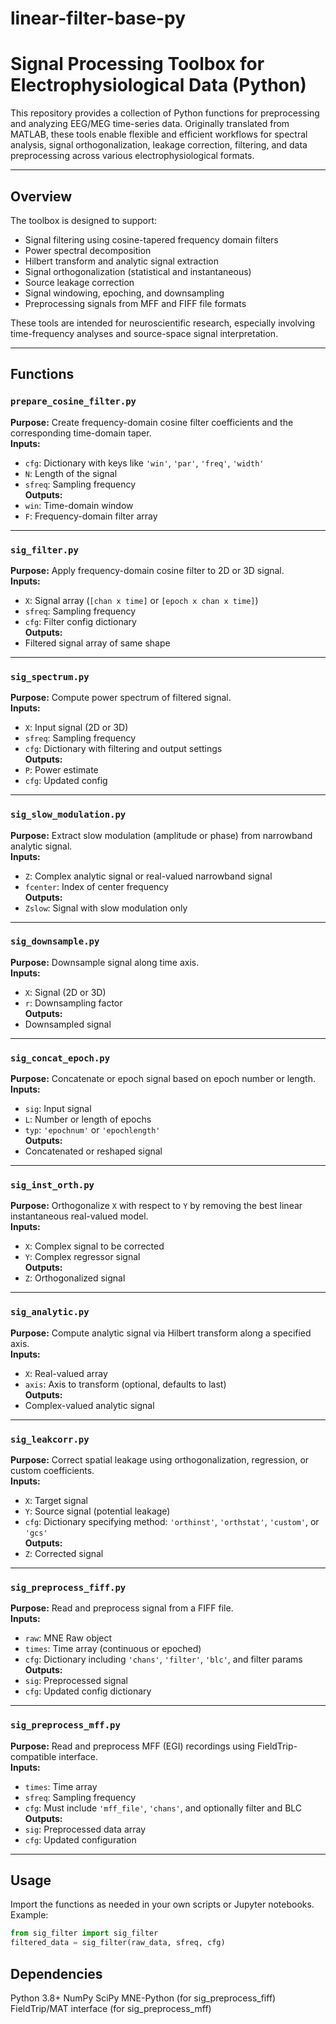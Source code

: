 # linear-filter-base-py

# Signal Processing Toolbox for Electrophysiological Data (Python)

This repository provides a collection of Python functions for preprocessing and analyzing EEG/MEG time-series data. Originally translated from MATLAB, these tools enable flexible and efficient workflows for spectral analysis, signal orthogonalization, leakage correction, filtering, and data preprocessing across various electrophysiological formats.

---

## Overview

The toolbox is designed to support:
- Signal filtering using cosine-tapered frequency domain filters
- Power spectral decomposition
- Hilbert transform and analytic signal extraction
- Signal orthogonalization (statistical and instantaneous)
- Source leakage correction
- Signal windowing, epoching, and downsampling
- Preprocessing signals from MFF and FIFF file formats

These tools are intended for neuroscientific research, especially involving time-frequency analyses and source-space signal interpretation.

---

## Functions

### `prepare_cosine_filter.py`
**Purpose:** Create frequency-domain cosine filter coefficients and the corresponding time-domain taper.  
**Inputs:** 
- `cfg`: Dictionary with keys like `'win'`, `'par'`, `'freq'`, `'width'`
- `N`: Length of the signal
- `sfreq`: Sampling frequency  
**Outputs:** 
- `win`: Time-domain window
- `F`: Frequency-domain filter array

---

### `sig_filter.py`
**Purpose:** Apply frequency-domain cosine filter to 2D or 3D signal.  
**Inputs:** 
- `X`: Signal array (`[chan x time]` or `[epoch x chan x time]`)
- `sfreq`: Sampling frequency
- `cfg`: Filter config dictionary  
**Outputs:** 
- Filtered signal array of same shape

---

### `sig_spectrum.py`
**Purpose:** Compute power spectrum of filtered signal.  
**Inputs:** 
- `X`: Input signal (2D or 3D)
- `sfreq`: Sampling frequency
- `cfg`: Dictionary with filtering and output settings  
**Outputs:** 
- `P`: Power estimate
- `cfg`: Updated config

---

### `sig_slow_modulation.py`
**Purpose:** Extract slow modulation (amplitude or phase) from narrowband analytic signal.  
**Inputs:** 
- `Z`: Complex analytic signal or real-valued narrowband signal
- `fcenter`: Index of center frequency  
**Outputs:** 
- `Zslow`: Signal with slow modulation only

---

### `sig_downsample.py`
**Purpose:** Downsample signal along time axis.  
**Inputs:** 
- `X`: Signal (2D or 3D)
- `r`: Downsampling factor  
**Outputs:** 
- Downsampled signal

---

### `sig_concat_epoch.py`
**Purpose:** Concatenate or epoch signal based on epoch number or length.  
**Inputs:** 
- `sig`: Input signal
- `L`: Number or length of epochs
- `typ`: `'epochnum'` or `'epochlength'`  
**Outputs:** 
- Concatenated or reshaped signal

---

### `sig_inst_orth.py`
**Purpose:** Orthogonalize `X` with respect to `Y` by removing the best linear instantaneous real-valued model.  
**Inputs:** 
- `X`: Complex signal to be corrected
- `Y`: Complex regressor signal  
**Outputs:** 
- `Z`: Orthogonalized signal

---

### `sig_analytic.py`
**Purpose:** Compute analytic signal via Hilbert transform along a specified axis.  
**Inputs:** 
- `X`: Real-valued array
- `axis`: Axis to transform (optional, defaults to last)  
**Outputs:** 
- Complex-valued analytic signal

---

### `sig_leakcorr.py`
**Purpose:** Correct spatial leakage using orthogonalization, regression, or custom coefficients.  
**Inputs:** 
- `X`: Target signal
- `Y`: Source signal (potential leakage)
- `cfg`: Dictionary specifying method: `'orthinst'`, `'orthstat'`, `'custom'`, or `'gcs'`  
**Outputs:** 
- `Z`: Corrected signal

---

### `sig_preprocess_fiff.py`
**Purpose:** Read and preprocess signal from a FIFF file.  
**Inputs:** 
- `raw`: MNE Raw object
- `times`: Time array (continuous or epoched)
- `cfg`: Dictionary including `'chans'`, `'filter'`, `'blc'`, and filter params  
**Outputs:** 
- `sig`: Preprocessed signal
- `cfg`: Updated config dictionary

---

### `sig_preprocess_mff.py`
**Purpose:** Read and preprocess MFF (EGI) recordings using FieldTrip-compatible interface.  
**Inputs:** 
- `times`: Time array
- `sfreq`: Sampling frequency
- `cfg`: Must include `'mff_file'`, `'chans'`, and optionally filter and BLC  
**Outputs:** 
- `sig`: Preprocessed data array
- `cfg`: Updated configuration

---

## Usage

Import the functions as needed in your own scripts or Jupyter notebooks. Example:

```python
from sig_filter import sig_filter
filtered_data = sig_filter(raw_data, sfreq, cfg)
```

## Dependencies
Python 3.8+
NumPy
SciPy
MNE-Python (for sig_preprocess_fiff)
FieldTrip/MAT interface (for sig_preprocess_mff)
